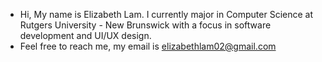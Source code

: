- Hi, My name is Elizabeth Lam. I currently major in Computer Science at Rutgers University - New Brunswick with a focus in software development and UI/UX design.
- Feel free to reach me, my email is elizabethlam02@gmail.com 

<!---
lizzlam/lizzlam is a ✨ special ✨ repository because its `README.md` (this file) appears on your GitHub profile.
You can click the Preview link to take a look at your changes.
--->
